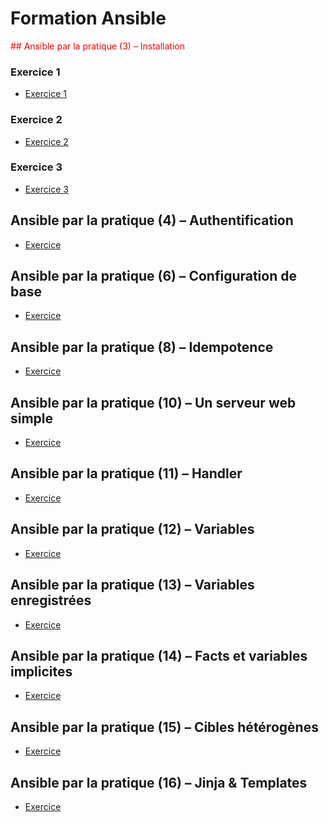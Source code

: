 # Formation Ansible

<span style="color:red">
## Ansible par la pratique (3) – Installation
</span>

### Exercice 1
- [Exercice 1](ansible/atelier-01/exercice1.md)

### Exercice 2
- [Exercice 2](ansible/atelier-01/exercice2.md)

### Exercice 3
- [Exercice 3](ansible/atelier-01/exercice3.md)


## Ansible par la pratique (4) – Authentification
- [Exercice](ansible/atelier-03/exercice.md)

## Ansible par la pratique (6) – Configuration de base
- [Exercice](ansible/atelier-06/exercice.md)

## Ansible par la pratique (8) – Idempotence
- [Exercice](ansible/atelier-07/exercice.md)

## Ansible par la pratique (10) – Un serveur web simple
- [Exercice](ansible/atelier-10/exercice.md)

## Ansible par la pratique (11) – Handler
- [Exercice](ansible/atelier-12/exercice.md)

## Ansible par la pratique (12) – Variables
- [Exercice](ansible/atelier-14/exercice.md)

## Ansible par la pratique (13) – Variables enregistrées
- [Exercice](ansible/atelier-15/exercice.md)

## Ansible par la pratique (14) – Facts et variables implicites
- [Exercice](ansible/atelier-16/exercice.md)

## Ansible par la pratique (15) – Cibles hétérogènes
- [Exercice](ansible/atelier-17/exercice.md)

## Ansible par la pratique (16) – Jinja & Templates
- [Exercice](ansible/atelier-18/exercice.md)
